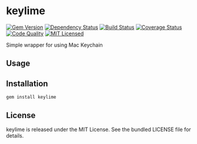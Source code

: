 keylime
=========

[![Gem Version](https://img.shields.io/gem/v/keylime.svg)](https://rubygems.org/gems/keylime)
[![Dependency Status](https://img.shields.io/gemnasium/akerl/keylime.svg)](https://gemnasium.com/akerl/keylime)
[![Build Status](https://img.shields.io/circleci/project/akerl/keylime.svg)](https://circleci.com/gh/akerl/keylime)
[![Coverage Status](https://img.shields.io/codecov/c/github/akerl/keylime.svg)](https://codecov.io/github/akerl/keylime)
[![Code Quality](https://img.shields.io/codacy/.svg)](https://www.codacy.com/app/akerl/keylime)
[![MIT Licensed](https://img.shields.io/badge/license-MIT-green.svg)](https://tldrlegal.com/license/mit-license)

Simple wrapper for using Mac Keychain

## Usage

## Installation

    gem install keylime

## License

keylime is released under the MIT License. See the bundled LICENSE file for details.

